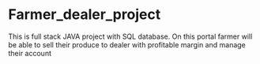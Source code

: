 # Farmer_dealer_project
This is full stack JAVA project with SQL database.
On this portal farmer will be able to sell their produce to dealer with profitable margin and manage their account
